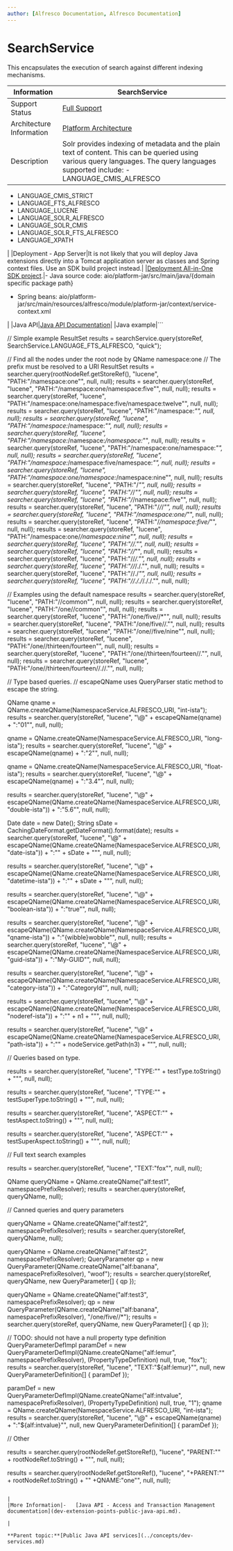 ```yaml
---
author: [Alfresco Documentation, Alfresco Documentation]
---
```


# SearchService

This encapsulates the execution of search against different indexing mechanisms.

|Information|SearchService|
|-----------|-------------|
|Support Status|[Full Support](http://docs.alfresco.com/support/concepts/su-product-lifecycle.html)|
|Architecture Information|[Platform Architecture](../concepts/dev-platform-arch.md)|
|Description|Solr provides indexing of metadata and the plain text of content. This can be queried using various query languages. The query languages supported include: -   LANGUAGE\_CMIS\_ALFRESCO
-   LANGUAGE\_CMIS\_STRICT
-   LANGUAGE\_FTS\_ALFRESCO
-   LANGUAGE\_LUCENE
-   LANGUAGE\_SOLR\_ALFRESCO
-   LANGUAGE\_SOLR\_CMIS
-   LANGUAGE\_SOLR\_FTS\_ALFRESCO
-   LANGUAGE\_XPATH

|
|Deployment - App Server|It is not likely that you will deploy Java extensions directly into a Tomcat application server as classes and Spring context files. Use an SDK build project instead.|
|[Deployment All-in-One SDK project](../concepts/sdk-getting-started.md).|-   Java source code: aio/platform-jar/src/main/java/\{domain specific package path\}
-   Spring beans: aio/platform-jar/src/main/resources/alfresco/module/platform-jar/context/service-context.xml

|
|Java API|[Java API Documentation](http://dev.alfresco.com/resource/AlfrescoOne/5.1/PublicAPI/org/alfresco/service/cmr/search/SearchService.html)|
|Java example|```

                  
// Simple example
ResultSet results = searchService.query(storeRef, SearchService.LANGUAGE_FTS_ALFRESCO, "quick");
                  
// Find all the nodes under the root node by QName namespace:one
// The prefix must be resolved to a URI
ResultSet results = searcher.query(rootNodeRef.getStoreRef(), "lucene", "PATH:\"/namespace:one\"", null, null);
results = searcher.query(storeRef, "lucene", "PATH:\"/namespace:one/namespace:five\"", null, null);
results = searcher.query(storeRef, "lucene", "PATH:\"/namespace:one/namespace:five/namespace:twelve\"", null, null);
results = searcher.query(storeRef, "lucene", "PATH:\"/namespace:*\"", null, null);
results = searcher.query(storeRef, "lucene", "PATH:\"/namespace:*/namespace:*\"", null, null);
results = searcher.query(storeRef, "lucene", "PATH:\"/namespace:*/namespace:*/namespace:*\"", null, null);
results = searcher.query(storeRef, "lucene", "PATH:\"/namespace:one/namespace:*\"", null, null);
results = searcher.query(storeRef, "lucene", "PATH:\"/namespace:*/namespace:five/namespace:*\"", null, null);
results = searcher.query(storeRef, "lucene", "PATH:\"/namespace:one/namespace:*/namespace:nine\"", null, null);
results = searcher.query(storeRef, "lucene", "PATH:\"/*\"", null, null);
results = searcher.query(storeRef, "lucene", "PATH:\"/*/*\"", null, null);
results = searcher.query(storeRef, "lucene", "PATH:\"/*/namespace:five\"", null, null);
results = searcher.query(storeRef, "lucene", "PATH:\"/*/*/*\"", null, null);
results = searcher.query(storeRef, "lucene", "PATH:\"/namespace:one/*\"", null, null);
results = searcher.query(storeRef, "lucene", "PATH:\"/*/namespace:five/*\"", null, null);
results = searcher.query(storeRef, "lucene", "PATH:\"/namespace:one/*/namespace:nine\"", null, null);
results = searcher.query(storeRef, "lucene", "PATH:\"//.\"", null, null);
results = searcher.query(storeRef, "lucene", "PATH:\"//*\"", null, null);
results = searcher.query(storeRef, "lucene", "PATH:\"//*/.\"", null, null);
results = searcher.query(storeRef, "lucene", "PATH:\"//*/./.\"", null, null);
results = searcher.query(storeRef, "lucene", "PATH:\"//./*\"", null, null);
results = searcher.query(storeRef, "lucene", "PATH:\"//././*/././.\"", null, null);

// Examples using the default namespace
results = searcher.query(storeRef, "lucene", "PATH:\"//common\"", null, null);
results = searcher.query(storeRef, "lucene", "PATH:\"/one//common\"", null, null);
results = searcher.query(storeRef, "lucene", "PATH:\"/one/five//*\"", null, null);
results = searcher.query(storeRef, "lucene", "PATH:\"/one/five//.\"", null, null);
results = searcher.query(storeRef, "lucene", "PATH:\"/one//five/nine\"", null, null);
results = searcher.query(storeRef, "lucene", "PATH:\"/one//thirteen/fourteen\"", null, null);
results = searcher.query(storeRef, "lucene", "PATH:\"/one//thirteen/fourteen//.\"", null, null);
results = searcher.query(storeRef, "lucene", "PATH:\"/one//thirteen/fourteen//.//.\"", null, null);

// Type based queries.
// escapeQName uses QueryParser static method to escape the string.

QName qname = QName.createQName(NamespaceService.ALFRESCO_URI, "int-ista");
results = searcher.query(storeRef, "lucene", "\\@" + escapeQName(qname) + ":\"01\"", null, null);

qname = QName.createQName(NamespaceService.ALFRESCO_URI, "long-ista");
results = searcher.query(storeRef, "lucene", "\\@" + escapeQName(qname) + ":\"2\"", null, null);
    
qname = QName.createQName(NamespaceService.ALFRESCO_URI, "float-ista");
results = searcher.query(storeRef, "lucene", "\\@" + escapeQName(qname) + ":\"3.4\"", null, null);
      
results = searcher.query(storeRef, "lucene", "\\@" + escapeQName(QName.createQName(NamespaceService.ALFRESCO_URI, "double-ista")) + ":\"5.6\"", null, null);
   
Date date = new Date();
String sDate = CachingDateFormat.getDateFormat().format(date);
results = searcher.query(storeRef, "lucene", "\\@" + escapeQName(QName.createQName(NamespaceService.ALFRESCO_URI, "date-ista")) + ":\"" + sDate + "\"", null, null);
    
results = searcher.query(storeRef, "lucene",
               "\\@" + escapeQName(QName.createQName(NamespaceService.ALFRESCO_URI, "datetime-ista")) + ":\"" + sDate + "\"", null, null);

results = searcher.query(storeRef, "lucene", "\\@" + escapeQName(QName.createQName(NamespaceService.ALFRESCO_URI, "boolean-ista")) + ":\"true\"", null,
               null);

results = searcher.query(storeRef, "lucene", "\\@" + escapeQName(QName.createQName(NamespaceService.ALFRESCO_URI, "qname-ista")) + ":\"{wibble}wobble\"",
               null, null);
results = searcher.query(storeRef, "lucene", "\\@" + escapeQName(QName.createQName(NamespaceService.ALFRESCO_URI, "guid-ista")) + ":\"My-GUID\"", null,
               null);
  
results = searcher.query(storeRef, "lucene", "\\@" + escapeQName(QName.createQName(NamespaceService.ALFRESCO_URI, "category-ista")) + ":\"CategoryId\"",
               null, null);
 
results = searcher.query(storeRef, "lucene", "\\@" + escapeQName(QName.createQName(NamespaceService.ALFRESCO_URI, "noderef-ista")) + ":\"" + n1 + "\"",
               null, null);
          
results = searcher.query(storeRef, "lucene", "\\@" + escapeQName(QName.createQName(NamespaceService.ALFRESCO_URI, "path-ista")) + ":\""
               + nodeService.getPath(n3) + "\"", null, null);
      

// Queries based on type.

results = searcher.query(storeRef, "lucene", "TYPE:\"" + testType.toString() + "\"", null, null);
    
results = searcher.query(storeRef, "lucene", "TYPE:\"" + testSuperType.toString() + "\"", null, null);

results = searcher.query(storeRef, "lucene", "ASPECT:\"" + testAspect.toString() + "\"", null, null);
      
results = searcher.query(storeRef, "lucene", "ASPECT:\"" + testSuperAspect.toString() + "\"", null, null);
   

// Full text search examples

results = searcher.query(storeRef, "lucene", "TEXT:\"fox\"", null, null);
       
QName queryQName = QName.createQName("alf:test1", namespacePrefixResolver);
results = searcher.query(storeRef, queryQName, null);
       

// Canned queries and query parameters

queryQName = QName.createQName("alf:test2", namespacePrefixResolver);
results = searcher.query(storeRef, queryQName, null);
       
queryQName = QName.createQName("alf:test2", namespacePrefixResolver);
QueryParameter qp = new QueryParameter(QName.createQName("alf:banana", namespacePrefixResolver), "woof");
results = searcher.query(storeRef, queryQName, new QueryParameter[] { qp });
      
queryQName = QName.createQName("alf:test3", namespacePrefixResolver);
qp = new QueryParameter(QName.createQName("alf:banana", namespacePrefixResolver), "/one/five//*");
results = searcher.query(storeRef, queryQName, new QueryParameter[] { qp });
    
// TODO: should not have a null property type definition
QueryParameterDefImpl paramDef = new QueryParameterDefImpl(QName.createQName("alf:lemur", namespacePrefixResolver), (PropertyTypeDefinition) null, true, "fox");
results = searcher.query(storeRef, "lucene", "TEXT:\"${alf:lemur}\"", null, new QueryParameterDefinition[] { paramDef });
       
paramDef = new QueryParameterDefImpl(QName.createQName("alf:intvalue", namespacePrefixResolver), (PropertyTypeDefinition) null, true, "1");
qname = QName.createQName(NamespaceService.ALFRESCO_URI, "int-ista");
results = searcher.query(storeRef, "lucene", "\\@" + escapeQName(qname) + ":\"${alf:intvalue}\"", null, new QueryParameterDefinition[] { paramDef });

// Other

results = searcher.query(rootNodeRef.getStoreRef(), "lucene", "PARENT:\"" + rootNodeRef.toString() + "\"", null, null);
       
results = searcher.query(rootNodeRef.getStoreRef(), "lucene", "+PARENT:\"" + rootNodeRef.toString() + "\" +QNAME:\"one\"", null, null);
                  
                  
               
```

|
|More Information|-   [Java API - Access and Transaction Management documentation](dev-extension-points-public-java-api.md).

|

**Parent topic:**[Public Java API services](../concepts/dev-services.md)


